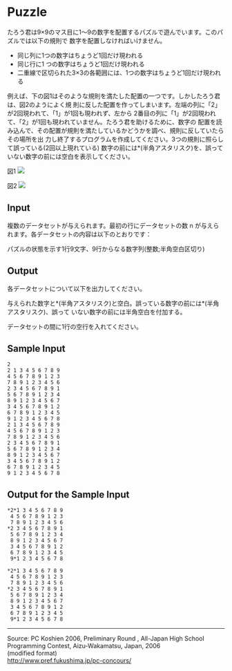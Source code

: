 # Puzzle

たろう君は9×9のマス目に1〜9の数字を配置するパズルで遊んでいます。このパズルでは以下の規則で 数字を配置しなければいけません。

* 同じ列に1つの数字はちょうど1回だけ現われる
* 同じ行に1 つの数字はちょうど1回だけ現われる
* 二重線で区切られた3×3の各範囲には、1つの数字はちょうど1回だけ現われる

例えば、下の図1はそのような規則を満たした配置の一つです。しかしたろう君は、図2のようによく規 則に反した配置を作ってしまいます。左端の列に「2」が2回現われて、「1」が1回も現われず、左から 2番目の列に「1」が2回現われて、「2」が1回も現われていません。たろう君を助けるために、数字の 配置を読み込んで、その配置が規則を満たしているかどうかを調べ、規則に反していたらその場所を出 力し終了するプログラムを作成してください。3つの規則に照らして誤っている(2回以上現れている) 数字の前には\*(半角アスタリスク)を、誤っていない数字の前には空白を表示してください。

図1
![][1]

図2
![][2]

## Input

複数のデータセットが与えられます。最初の行にデータセットの数 n が与えられます。各データセットの内容は以下のとおりです：

パズルの状態を示す1行9文字、9行からなる数字列(整数;半角空白区切り)

## Output

各データセットについて以下を出力してください。

与えられた数字と*(半角アスタリスク)と空白。誤っている数字の前には*(半角アスタリスク)、誤って いない数字の前には半角空白を付加する。

データセットの間に1行の空行を入れてください。

## Sample Input

    2
    2 1 3 4 5 6 7 8 9
    4 5 6 7 8 9 1 2 3
    7 8 9 1 2 3 4 5 6
    2 3 4 5 6 7 8 9 1
    5 6 7 8 9 1 2 3 4
    8 9 1 2 3 4 5 6 7
    3 4 5 6 7 8 9 1 2
    6 7 8 9 1 2 3 4 5
    9 1 2 3 4 5 6 7 8
    2 1 3 4 5 6 7 8 9
    4 5 6 7 8 9 1 2 3
    7 8 9 1 2 3 4 5 6
    2 3 4 5 6 7 8 9 1
    5 6 7 8 9 1 2 3 4
    8 9 1 2 3 4 5 6 7
    3 4 5 6 7 8 9 1 2
    6 7 8 9 1 2 3 4 5
    9 1 2 3 4 5 6 7 8

## Output for the Sample Input

    *2*1 3 4 5 6 7 8 9
     4 5 6 7 8 9 1 2 3
     7 8 9 1 2 3 4 5 6
    *2 3 4 5 6 7 8 9 1
     5 6 7 8 9 1 2 3 4
     8 9 1 2 3 4 5 6 7
     3 4 5 6 7 8 9 1 2
     6 7 8 9 1 2 3 4 5
     9*1 2 3 4 5 6 7 8

    *2*1 3 4 5 6 7 8 9
     4 5 6 7 8 9 1 2 3
     7 8 9 1 2 3 4 5 6
    *2 3 4 5 6 7 8 9 1
     5 6 7 8 9 1 2 3 4
     8 9 1 2 3 4 5 6 7
     3 4 5 6 7 8 9 1 2
     6 7 8 9 1 2 3 4 5
     9*1 2 3 4 5 6 7 8

* * *

Source: PC Koshien 2006, Preliminary Round , All-Japan High School Programming Contest, Aizu-Wakamatsu, Japan, 2006   
(modified format)   
<http://www.pref.fukushima.jp/pc-concours/>

[1]: IMAGE1/puzzle1.gif
[2]: IMAGE1/puzzle2.gif
